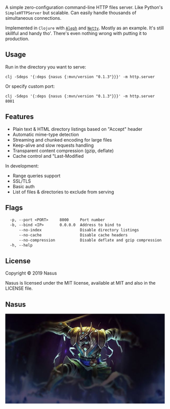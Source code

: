 A simple zero-configuration command-line HTTP files server. Like Python's `SimpleHTTPServer` but scalable. Сan easily handle thousands of simultaneous connections.

Implemented in `Clojure` with [`Aleph`](https://github.com/ztellman/aleph) and [`Netty`](https://github.com/netty/netty). Mostly as an example. It's still skillful and handy tho'. There's even nothing wrong with putting it to production.

## Usage

Run in the directory you want to serve:

```shell
clj -Sdeps '{:deps {nasus {:mvn/version "0.1.3"}}}' -m http.server
```

Or specify custom port:

```shell
clj -Sdeps '{:deps {nasus {:mvn/version "0.1.3"}}}' -m http.server 8001
```

## Features

* Plain text & HTML directory listings based on "Accept" header
* Automatic mime-type detection
* Streaming and chunked encoding for large files
* Keep-alive and slow requests handling
* Transparent content compression (gzip, deflate)
* Cache control and "Last-Modified

In development:

* Range queries support
* SSL/TLS
* Basic auth
* List of files & directories to exclude from serving

## Flags

```
  -p, --port <PORT>     8000     Port number
  -b, --bind <IP>       0.0.0.0  Address to bind to
      --no-index                 Disable directory listings
      --no-cache                 Disable cache headers
      --no-compression           Disable deflate and gzip compression
  -h, --help
```

## License

Copyright © 2019 Nasus

Nasus is licensed under the MIT license, available at MIT and also in the LICENSE file.

## Nasus

![Nasus](/docs/logo/nasus.jpg)
